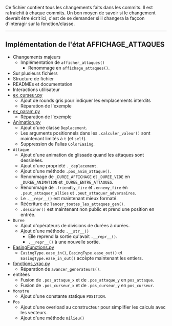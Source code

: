 Ce fichier contient tous les changements faits dans les commits. Il est rafraichit à chaque commits.
Un bon moyen de savoir si le changement devrait être écrit ici, c'est de se demander si il changera la façcon d'interagir sur la fonction/classe.

<!--
format:
## [message du commit]
+ Changements majeurs
	- [Changements à la base du but du commit]
+ Sur plusieurs fichiers
	- [Autres changements?]
+ Structure de fichier
	- [Changements sur la structure de ficher]
+ READMEs et documentation
	- [Changements dans la doc?]
+ Interaction joueur/testeur
	- [Changement touches/dialogue/...]
+ [fichier/classe]
	- [...]

--------------template--------------
## 
+ Changements majeurs
+ Sur plusieurs fichiers
+ Structure de fichier
+ READMEs et documentation
+ Interactions utilisateur
+ 
	- 
------------------------------------
-->
<!--
Nils: J'utilise l'ordre Ajout, Renommage, Déplacement, Modification, Effacement/Destruction, Autre.
-->
_____
## Implémentation de l'état AFFICHAGE_ATTAQUES
+ Changements majeurs
	- Implémentation de `afficher_attaques()`
		- Renommage en `affichage_attaques()`.
+ Sur plusieurs fichiers
+ Structure de fichier
+ READMEs et documentation
+ Interactions utilisateur
+ [ex_curseur.py](exemples/ex_curseur.py)
	- Ajout de rounds gris pour indiquer les emplacements interdits
	- Réparation de l'exemple
+ [ex_param.py](exemples/ex_param.py)
	- Réparation de l'exemple
+ [Animation.py](sources/Animation.py)
	- Ajout d'une classe `Deplacement`.
	- Les arguments positionnels dans les `.calculer_valeur()` sont maintenant limités à `t` (et `self`).
	- Suppression de l'alias `ColorEasing`.
+ `Attaque`
	- Ajout d'une animation de glissade quand les attaques sont dessinées.
	- Ajout d'une propriété `._deplacement`.
	- Ajout d'une méthode `.pos_anim_attaque()`.
	- Renommage de `_DUREE_AFFICHAGE` et `_DUREE_VIDE` en `_DUREE_ANIMATION` et `_DUREE_ENTRE_ATTAQUES`.
	- Renommage de `.friendly_fire` et `.ennemy_fire` en `.peut_attaquer_allies` et `.peut_attaquer_adversaires`.
	- Le `.__repr__()` est maintenant mieux formaté.
	- Réécriture de `lancer_toutes_les_attaques_gen()`.
	- `.dessiner()` est maintenant non public et prend une position en entrée.
+ `Duree`
	- Ajout d'opérateurs de divisions de durées à durées.
	- Ajout d'une méthode `.__str__()`
		* Elle reprend la sortie qu'avait `.__repr__()`.
		* `.__repr__()` à une nouvelle sortie.
+ [EasingFunctions.py](sources/EasingFunctions.py)
	- `EasingType.ease_in()`, `EasingType.ease_out()` et `EasingType.ease_in_out()` accèpte maintenant les entiers.
+ [fonctions_vrac.py](sources/fonctions_vrac.py)
	- Réparation de `avancer_generateurs()`.
+ entitées
	- Fusion de `.pos_attaque_x` et de `.pos_attaque_y` en `pos_attaque`.
	- Fusion de `.pos_curseur_x` et de `.pos_curseur_y` en `pos_curseur`.
+ `Monstre`
	- Ajout d'une constante statique `POSITION`.
+ `Pos`
	- Ajout d'une overload au constructeur pour simplifier les calculs avec les vecteurs.
	- Ajout d'une méthode `milieu()`